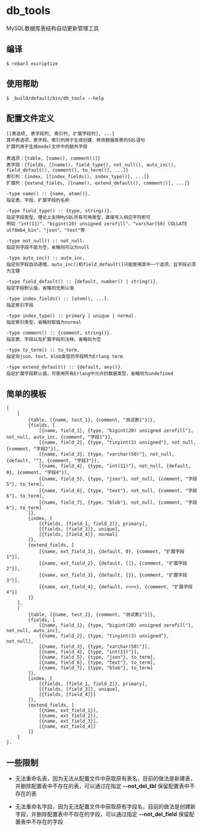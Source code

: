 db_tools
=====

MySQL数据库表结构自动更新管理工具

编译
-----

    $ rebar3 escriptize

使用帮助
---

    $ _build/default/bin/db_tools --help

配置文件定义
---

    [[表选项, 表字段列, 索引列, 扩展字段列], ...]
    其中表选项、表字段、索引列用于生成创建、修改数据库表的SQL语句
    扩展列用于生成model文件中的额外字段

    表选项：{table, [name(), comment()]}
    表字段：{fields, [[name(), field_type(), not_null(), auto_inc(), field_default(), comment(), to_term()], ...]}
    索引列：{index, [[index_fields(), index_type()], ...]}
    扩展列：{extend_fields, [[name(), extend_default(), comment()], ...]}
    
    -type name() :: {name, atom()}.
    指定表、字段、扩展字段的名称

    -type field_type() :: {type, string()}.
    指定字段类型，理论上支持MySQL所有可用类型，直接写入相应字符即可
    例如 "int(11)"、"bigint(20) unsigned zerofill"、"varchar(50) COLLATE utf8mb4_bin"、"json"、"text"等
    
    -type not_null() :: not_null.
    指定则字段不能为空，省略则可以为null
    
    -type auto_inc() :: auto_inc.
    指定则字段自动递增，auto_inc()和field_default()只能使用其中一个选项，且字段必须为主键
    
    -type field_default() :: {default, number() | string()}.
    指定字段默认值，省略则无默认值
    
    -type index_fields() :: [atom(), ...].
    指定索引字段
    
    -type index_type() :: primary | unique | normal.
    指定索引类型，省略则取值为normal
    
    -type comment() :: {comment, string()}.
    指定表、字段以及扩展字段的注释，省略则为空
    
    -type to_term() :: to_term.
    指定将json、text、blob类型的字段转为Erlang term
    
    -type extend_default() :: {default, any()}.
    指定扩展字段默认值，可使用所有Erlang中允许的数据类型，省略则为undefined

简单的模板
----
    [
        [
            {table, [{name, test_1}, {comment, "测试表1"}]},
            {fields, [
                [{name, field_1}, {type, "bigint(20) unsigned zerofill"}, not_null, auto_inc, {comment, "字段1"}],
                [{name, field_2}, {type, "tinyint(3) unsigned"}, not_null, {comment, "字段2"}],
                [{name, field_3}, {type, "varchar(50)"}, not_null, {default, ""}, {comment, "字段3"}],
                [{name, field_4}, {type, "int(11)"}, not_null, {default, 0}, {comment, "字段4"}],
                [{name, field_5}, {type, "json"}, not_null, {comment, "字段5"}, to_term],
                [{name, field_6}, {type, "text"}, not_null, {comment, "字段6"}, to_term],
                [{name, field_7}, {type, "blob"}, not_null, {comment, "字段6"}, to_term]
            ]},
            {index, [
                [{fields, [field_1, field_2]}, primary],
                [{fields, [field_3]}, unique],
                [{fields, [field_4]}, normal]
            ]},
            {extend_fields, [
                [{name, ext_field_1}, {default, 0}, {comment, "扩展字段1"}],
                [{name, ext_field_2}, {default, []}, {comment, "扩展字段2"}],
                [{name, ext_field_3}, {default, {}}, {comment, "扩展字段3"}],
                [{name, ext_field_4}, {default, <<>>}, {comment, "扩展字段4"}]
            ]}
        ],
        [
            {table, [{name, test_2}, {comment, "测试表2"}]},
            {fields, [
                [{name, field_1}, {type, "bigint(20) unsigned zerofill"}, not_null, auto_inc],
                [{name, field_2}, {type, "tinyint(3) unsigned"}, not_null],
                [{name, field_3}, {type, "varchar(50)"}],
                [{name, field_4}, {type, "int(11)"}],
                [{name, field_5}, {type, "json"}, to_term],
                [{name, field_6}, {type, "text"}, to_term],
                [{name, field_7}, {type, "blob"}, to_term]
            ]},
            {index, [
                [{fields, [field_1, field_2]}, primary],
                [{fields, [field_3]}, unique],
                [{fields, [field_4]}]
            ]},
            {extend_fields, [
                [{name, ext_field_1}],
                [{name, ext_field_2}],
                [{name, ext_field_3}],
                [{name, ext_field_4}]
            ]}
        ]
    ].

一些限制
-----
* 无法重命名表，因为无法从配置文件中获取原有表名，目前的做法是新建表，并删除配置表中不存在的表，可以通过在指定 **--not_del_tbl** 保留配置表中不存在的表

* 无法重命名字段，因为无法配置文件中获取原有字段名，目前的做法是创建新字段，并删除配置表中不存在的字段，可以通过指定 **--not_del_field** 保留配置表中不存在的字段